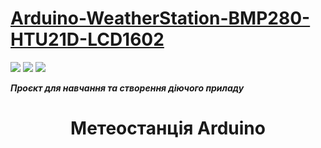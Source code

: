 <h1><a href="https://github.com/pavloeleva/Arduino-WeatherStation-BMP280-HTU21D-LCD1602/blob/main/README.md">Arduino-WeatherStation-BMP280-HTU21D-LCD1602</a></h1>
<div id="badges_img">
  <img src="https://img.shields.io/badge/STEM-education-blue" />
  <img src="https://img.shields.io/badge/arduino-project-yellowgreen"/>
  <img src="https://img.shields.io/badge/arduino-learning-orange"/>
</div>
<p><strong><em>Проєкт для навчання та створення діючого приладу</em></strong></p>
<h1 align="center">Метеостанція Arduino</h1>
